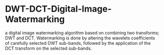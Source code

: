 # DWT-DCT-Digital-Image-Watermarking
a digital image watermarking algorithm based on combining two transforms; DWT and DCT. Watermarking is done by altering the wavelets coefficients of carefully selected DWT sub-bands, followed by the application of the DCT transform on the selected sub-bands.
